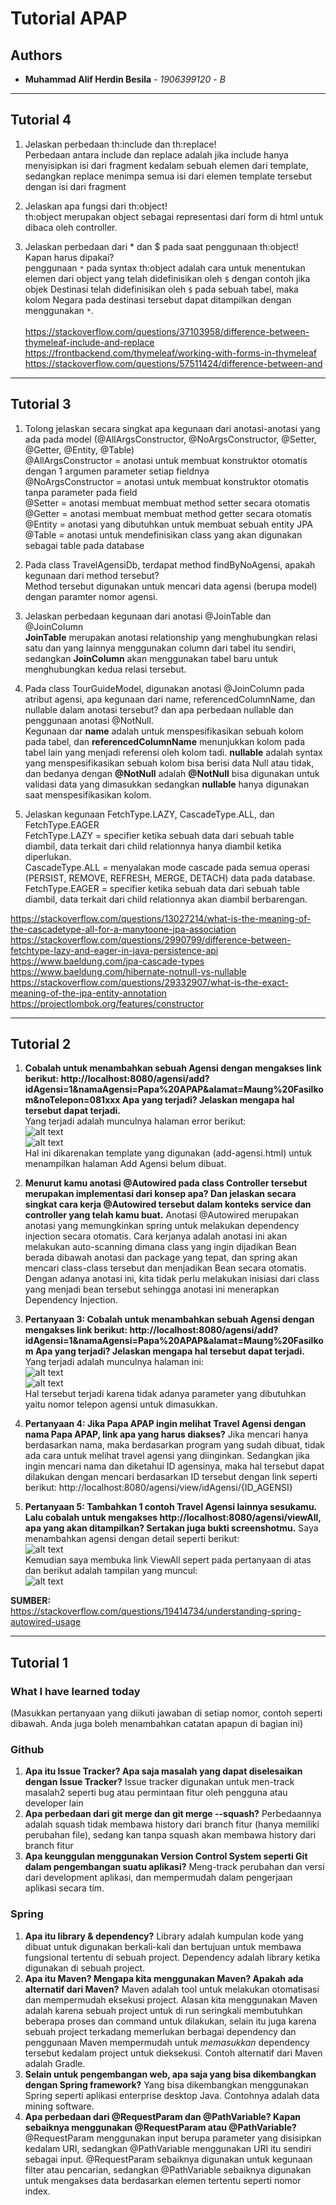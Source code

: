 # Tutorial APAP
## Authors
* **Muhammad Alif Herdin Besila** - *1906399120* - *B*
---
## Tutorial 4
1. Jelaskan perbedaan th:include dan th:replace!<br />
Perbedaan antara include dan replace adalah jika include hanya menyisipkan isi dari fragment kedalam sebuah elemen dari template, sedangkan replace menimpa semua isi dari elemen template tersebut dengan isi dari fragment

2. Jelaskan apa fungsi dari th:object!<br />
th:object merupakan object sebagai representasi dari form di html untuk dibaca oleh controller.

1. Jelaskan perbedaan dari * dan $ pada saat penggunaan th:object! Kapan harus dipakai? <br />
penggunaan `*` pada syntax th:object adalah cara untuk menentukan elemen dari object yang telah didefinisikan oleh `$` dengan contoh jika objek Destinasi telah didefinisikan oleh `$` pada sebuah tabel, maka kolom Negara pada destinasi tersebut dapat ditampilkan dengan menggunakan `*`.
<br /><br />
https://stackoverflow.com/questions/37103958/difference-between-thymeleaf-include-and-replace <br />
https://frontbackend.com/thymeleaf/working-with-forms-in-thymeleaf <br />
https://stackoverflow.com/questions/57511424/difference-between-and
---
## Tutorial 3
1. Tolong jelaskan secara singkat apa kegunaan dari anotasi-anotasi yang ada pada model (@AllArgsConstructor, @NoArgsConstructor, @Setter, @Getter, @Entity, @Table)<br />
@AllArgsConstructor = anotasi untuk membuat konstruktor otomatis dengan 1 argumen parameter setiap fieldnya<br />
@NoArgsConstructor = anotasi untuk membuat konstruktor otomatis tanpa parameter pada field<br />
@Setter = anotasi membuat membuat method setter secara otomatis<br />
@Getter = anotasi membuat membuat method getter secara otomatis<br />
@Entity = anotasi yang dibutuhkan untuk membuat sebuah entity JPA<br />
@Table = anotasi untuk mendefinisikan class yang akan digunakan sebagai table pada database

2. Pada class TravelAgensiDb, terdapat method findByNoAgensi, apakah kegunaan dari method tersebut?<br />
   Method tersebut digunakan untuk mencari data agensi (berupa model) dengan paramter nomor agensi.

3. Jelaskan perbedaan kegunaan dari anotasi @JoinTable dan @JoinColumn<br />
   **JoinTable** merupakan anotasi relationship yang menghubungkan relasi satu dan yang lainnya menggunakan column dari tabel itu sendiri, sedangkan **JoinColumn** akan menggunakan tabel baru untuk menghubungkan kedua relasi tersebut.

4. Pada class TourGuideModel, digunakan anotasi @JoinColumn pada atribut agensi, apa kegunaan dari name, referencedColumnName, dan nullable dalam anotasi tersebut? dan apa perbedaan nullable dan penggunaan anotasi @NotNull.<br />
   Kegunaan dar **name** adalah untuk menspesifikasikan sebuah kolom pada tabel, dan **referencedColumnName** menunjukkan kolom pada tabel lain yang menjadi referensi oleh kolom tadi. **nullable** adalah syntax yang menspesifikasikan sebuah kolom bisa berisi data Null atau tidak, dan bedanya dengan **@NotNull** adalah **@NotNull** bisa digunakan untuk validasi data yang dimasukkan sedangkan **nullable** hanya digunakan saat menspesifikasikan kolom.

5. Jelaskan kegunaan FetchType.LAZY, CascadeType.ALL, dan FetchType.EAGER<br />
   FetchType.LAZY = specifier ketika sebuah data dari sebuah table diambil, data terkait dari child relationnya hanya diambil ketika diperlukan.<br />
   CascadeType.ALL = menyalakan mode cascade pada semua operasi (PERSIST, REMOVE, REFRESH, MERGE, DETACH) data pada database.<br />
   FetchType.EAGER = specifier ketika sebuah data dari sebuah table diambil, data terkait dari child relationnya akan diambil berbarengan.

https://stackoverflow.com/questions/13027214/what-is-the-meaning-of-the-cascadetype-all-for-a-manytoone-jpa-association <br />
https://stackoverflow.com/questions/2990799/difference-between-fetchtype-lazy-and-eager-in-java-persistence-api <br />
https://www.baeldung.com/jpa-cascade-types <br />
https://www.baeldung.com/hibernate-notnull-vs-nullable <br />
https://stackoverflow.com/questions/29332907/what-is-the-exact-meaning-of-the-jpa-entity-annotation <br />
https://projectlombok.org/features/constructor

---
## Tutorial 2
1. **Cobalah untuk menambahkan sebuah Agensi dengan mengakses link berikut: http://localhost:8080/agensi/add?idAgensi=1&namaAgensi=Papa%20APAP&alamat=Maung%20Fasilkom&noTelepon=081xxx Apa yang terjadi? Jelaskan mengapa hal tersebut dapat terjadi.** <br />
   Yang terjadi adalah munculnya halaman error berikut: <br />
   ![alt text](https://i.ibb.co/zP14W8F/a.png) <br />
   ![alt text](https://i.ibb.co/bFgCBB0/b.png) <br />
   Hal ini dikarenakan template yang digunakan (add-agensi.html) untuk menampilkan halaman Add Agensi belum dibuat.

2. **Menurut kamu anotasi @Autowired pada class Controller tersebut merupakan implementasi dari konsep apa? Dan jelaskan secara singkat cara kerja @Autowired tersebut dalam konteks service dan controller yang telah kamu buat.**
   Anotasi @Autowired merupakan anotasi yang memungkinkan spring untuk melakukan dependency injection secara otomatis. Cara kerjanya adalah anotasi ini akan melakukan auto-scanning dimana class yang ingin dijadikan Bean berada dibawah anotasi dan package yang tepat, dan spring akan mencari class-class tersebut dan menjadikan Bean secara otomatis. Dengan adanya anotasi ini, kita tidak perlu melakukan inisiasi dari class yang menjadi bean tersebut sehingga anotasi ini menerapkan Dependency Injection.
    

3. **Pertanyaan 3: Cobalah untuk menambahkan sebuah Agensi dengan mengakses link berikut: http://localhost:8080/agensi/add?idAgensi=1&namaAgensi=Papa%20APAP&alamat=Maung%20Fasilkom Apa yang terjadi? Jelaskan mengapa hal tersebut dapat terjadi.** <br />
   Yang terjadi adalah munculnya halaman ini: <br />
   ![alt text](https://i.ibb.co/rwPPJN6/a.png) <br />
   ![alt text](https://i.ibb.co/xqshM5z/b.png) <br />
   Hal tersebut terjadi karena tidak adanya parameter yang dibutuhkan yaitu nomor telepon agensi untuk dimasukkan.

4. **Pertanyaan 4: Jika Papa APAP ingin melihat Travel Agensi dengan nama Papa APAP, link apa yang harus diakses?**
   Jika mencari hanya berdasarkan nama, maka berdasarkan program yang sudah dibuat, tidak ada cara untuk melihat travel agensi yang diinginkan. Sedangkan jika ingin mencari nama dan diketahui ID agensinya, maka hal tersebut dapat dilakukan dengan mencari berdasarkan ID tersebut dengan link seperti berikut: http://localhost:8080/agensi/view/idAgensi/{ID_AGENSI}

5. **Pertanyaan 5: Tambahkan 1 contoh Travel Agensi lainnya sesukamu. Lalu cobalah untuk mengakses http://localhost:8080/agensi/viewAll, apa yang akan ditampilkan? Sertakan juga bukti screenshotmu.**
   Saya menambahkan agensi dengan detail seperti berikut: <br />
   ![alt text](https://i.ibb.co/WztMG9C/a.png) <br />
   Kemudian saya membuka link ViewAll sepert pada pertanyaan di atas dan berikut adalah tampilan yang muncul: <br />
   ![alt text](https://i.ibb.co/zP3w5kj/b.png) <br />
   

**SUMBER:** <br />
https://stackoverflow.com/questions/19414734/understanding-spring-autowired-usage


---
## Tutorial 1
### What I have learned today
(Masukkan pertanyaan yang diikuti jawaban di setiap nomor, contoh seperti dibawah. Anda
juga boleh menambahkan catatan apapun di bagian ini)
### Github
1. **Apa itu Issue Tracker? Apa saja masalah yang dapat diselesaikan dengan Issue Tracker?**
Issue tracker digunakan untuk men-track masalah2 seperti bug atau permintaan fitur oleh pengguna atau developer lain
2. **Apa perbedaan dari git merge dan git merge --squash?** Perbedaannya adalah squash tidak membawa history dari branch fitur (hanya memiliki perubahan file), sedang kan tanpa squash akan membawa history dari branch fitur
3. **Apa keunggulan menggunakan Version Control System seperti Git dalam pengembangan
suatu aplikasi?** Meng-track perubahan dan versi dari development aplikasi, dan mempermudah dalam pengerjaan aplikasi secara tim.
### Spring
1. **Apa itu library & dependency?** Library adalah kumpulan kode yang dibuat untuk digunakan berkali-kali dan bertujuan untuk membawa fungsional tertentu di sebuah project. Dependency adalah library ketika digunakan di sebuah project. 
2. **Apa itu Maven? Mengapa kita menggunakan Maven? Apakah ada alternatif dari Maven?** Maven adalah tool untuk melakukan otomatisasi dan mempermudah eksekusi project. Alasan kita menggunakan Maven adalah karena sebuah project untuk di run seringkali membutuhkan beberapa proses dan command untuk dilakukan, selain itu juga karena sebuah project terkadang memerlukan berbagai dependency dan penggunaan Maven mempermudah untuk *memasukkan* dependency tersebut kedalam project untuk dieksekusi. Contoh alternatif dari Maven adalah Gradle.
3. **Selain untuk pengembangan web, apa saja yang bisa dikembangkan dengan Spring
framework?** Yang bisa dikembangkan menggunakan Spring seperti aplikasi enterprise desktop Java. Contohnya adalah data mining software. 
7. **Apa perbedaan dari @RequestParam dan @PathVariable? Kapan sebaiknya
menggunakan @RequestParam atau @PathVariable?** @RequestParam menggunakan input berupa parameter yang disisipkan kedalam URI, sedangkan @PathVariable menggunakan URI itu sendiri sebagai input. @RequestParam sebaiknya digunakan untuk kegunaan filter atau pencarian, sedangkan @PathVariable sebaiknya digunakan untuk mengakses data berdasarkan elemen tertentu seperti nomor index.